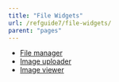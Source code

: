 ```yaml
---
title: "File Widgets"
url: /refguide7/file-widgets/
parent: "pages"
---
```



*   [File manager](/refguide7/file-manager/)
*   [Image uploader](/refguide7/image-uploader/)
*   [Image viewer](/refguide7/image-viewer/)
